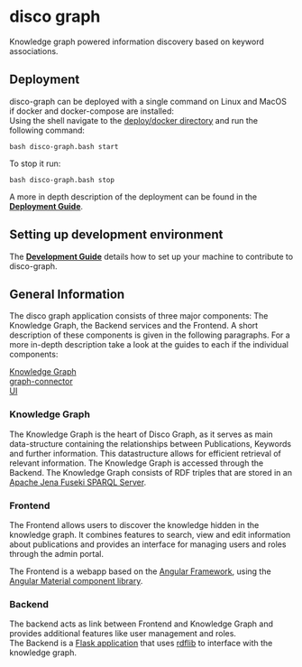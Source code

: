 # disco graph
Knowledge graph powered information discovery based on keyword associations.

## Deployment
disco-graph can be deployed with a single command on Linux and MacOS if docker and docker-compose are installed:\
Using the shell navigate to the [deploy/docker directory](../deploy/docker) and run the following command:
```shell
bash disco-graph.bash start
```
To stop it run:
```shell
bash disco-graph.bash stop
```
A more in depth description of the deployment can be found in the **[Deployment Guide](documentation/deployment.md)**.

## Setting up development environment
The **[Development Guide](documentation/development.md)** details how to set up your machine to contribute to disco-graph.

## General Information
The disco graph application consists of three major components: The Knowledge Graph, the Backend services and the 
Frontend. A short description of these components is given in the following paragraphs. For a more in-depth description
take a look at the guides to each if the individual components:

[Knowledge Graph](documentation/components/knowledge-graph.md)\
[graph-connector](documentation/components/graph-connector.md)\
[UI](documentation/components/disco-graph-ui.md)

### Knowledge Graph
The Knowledge Graph is the heart of Disco Graph, as it serves as main data-structure containing the relationships
between Publications, Keywords and further information. This datastructure allows for efficient retrieval of relevant
information. The Knowledge Graph is accessed through the Backend. The Knowledge Graph consists of RDF triples that are
stored in an [Apache Jena Fuseki SPARQL Server](https://jena.apache.org/documentation/fuseki2/).

### Frontend
The Frontend allows users to discover the knowledge hidden in the knowledge graph. It combines features to search, view
and edit information about publications and provides an interface for managing users and roles through the admin portal.

The Frontend is a webapp based on the [Angular Framework](https://angular.io/), using the [Angular Material component 
library](https://material.angular.io/).

### Backend
The backend acts as link between Frontend and Knowledge Graph and provides additional features like user management and 
roles. \
The Backend is a [Flask application](https://flask.palletsprojects.com/en/2.2.x/) that uses 
[rdflib](https://rdflib.readthedocs.io/) to interface with the knowledge graph.
